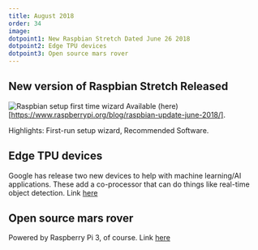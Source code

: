 ```yaml
---
title: August 2018
order: 34
image: 
dotpoint1: New Raspbian Stretch Dated June 26 2018
dotpoint2: Edge TPU devices 
dotpoint3: Open source mars rover
---
```


## New version of Raspbian Stretch Released
![Raspbian setup first time wizard](https://www.raspberrypi.org/app/uploads/2018/06/piwiz.gif)
Available (here)[https://www.raspberrypi.org/blog/raspbian-update-june-2018/].

Highlights: First-run setup wizard, Recommended Software.

## Edge TPU devices
Google has release two new devices to help with machine learning/AI applications. These add a co-processor that can do things like real-time 
object detection. Link [here](https://raspberrypisig.github.io/blog/hardware/2018/08/08/edgeTPUDevices/)

## Open source mars rover
Powered by Raspberry Pi 3, of course. Link [here](https://raspberrypisig.github.io/blog/robot/2018/08/05/opensourcerover/)
